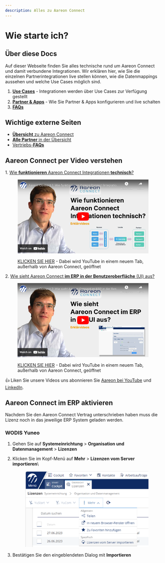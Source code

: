 ```yaml
---
description: Alles zu Aareon Connect
---
```


# Wie starte ich?

## Über diese Docs

Auf dieser Webseite finden Sie alles technische rund um Aareon Connect und damit verbundene Integrationen. Wir erklären hier, wie Sie die einzelnen Partnerintegrationen live stellen können, wie die Datenmappings aussehen und welche Use Cases möglich sind.

1. [**Use Cases**](use-cases/) - Integrationen werden über Use Cases zur Verfügung gestellt
2. [**Partner & Apps**](partner-and-apps/) - Wie Sie Partner & Apps konfigurieren und live schalten
3. [**FAQs**](faq.md)

## Wichtige externe Seiten

* [**Übersicht** zu Aareon Connect](https://connect.aareon.com/home)
* [**Alle Partner** in der Übersicht](https://marketplace.aareon.com/de)
* [Vertriebs-**FAQs**](https://connect.aareon.com/faq-fragen-antworten)



## Aareon Connect per Video verstehen

1\. [Wie **funktionieren** Aareon Connect Integrationen **technisch**?](https://www.youtube.com/watch?v=2DByfCeYRgQ)

<div data-full-width="true">

<figure><img src=".gitbook/assets/image (4) (1).png" alt=""><figcaption><p><a href="https://www.youtube.com/watch?v=2DByfCeYRgQ">KLICKEN SIE HIER</a> - Dabei wird YouTube in einem neuem Tab, außerhalb von Aareon Connect, geöffnet</p></figcaption></figure>

</div>

2\. [Wie sieht Aareon Connect **im ERP in der Benutzeroberfläche** (UI) aus?](https://www.youtube.com/watch?v=tL99ysI9hBY)

<div data-full-width="true">

<figure><img src=".gitbook/assets/image (5) (1).png" alt=""><figcaption><p><a href="https://www.youtube.com/watch?v=tL99ysI9hBY">KLICKEN SIE HIER</a> - Dabei wird YouTube in einem neuem Tab, außerhalb von Aareon Connect, geöffnet</p></figcaption></figure>

</div>

:thumbsup: Liken Sie unsere Videos uns abonnieren Sie [Aareon bei YouTube](https://www.youtube.com/@AareonDACH) und [LinkedIn](https://www.linkedin.com/company/aareon-dach/).

## Aareon Connect im ERP aktivieren

Nachdem Sie den Aareon Connect Vertrag unterschrieben haben muss die Lizenz noch in das jeweilige ERP System geladen werden.

### WODIS Yuneo

1. Gehen Sie auf **Systemeinrichtung** > **Organisation und Datenmanagement** > **Lizenzen**
2.  Klicken Sie im Kopf-Menü auf **Mehr** > **Lizenzen vom Server importieren**\


    <figure><img src=".gitbook/assets/image (31).png" alt=""><figcaption></figcaption></figure>
3. Bestätigen Sie den eingeblendeten Dialog mit **Importieren**
